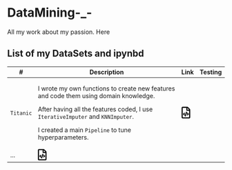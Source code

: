 # DataMining-_-
All my work about my passion. Here 



## List of my DataSets and ipynbd


\# | Description | Link | Testing
--- | --- | --- | ---
`Titanic` | <p>I wrote my own functions to create new features and code them using domain knowledge.</p> <p> After having all the features coded, I use `IterativeImputer` and `KNNImputer`. </p> <p> I created a main `Pipeline` to tune hyperparameters. </p>|  <a href="https://nbviewer.jupyter.org/github/antirrabia/DataMining-_-/blob/main/notebooks/Titanic.ipynb"><img src="icons/nb.svg" width="20px" align="top" title="View code"></a> | 
 | ... | <a href="https://nbviewer.jupyter.org/github/antirrabia/DataMining-_-/blob/main/notebooks/Titanic_Lab.ipynb"><img src="icons/nb.svg" width="20px" align="top" title="View code"></a> |
